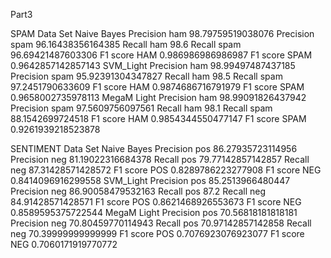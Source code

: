 Part3

SPAM Data Set
Naive Bayes
Precision ham 98.79759519038076
Precision spam 96.16438356164385
Recall ham 98.6
Recall spam 96.69421487603306
F1 score HAM 0.986986986986987
F1 score SPAM 0.9642857142857143
SVM_Light
Precision ham 98.99497487437185
Precision spam 95.92391304347827
Recall ham 98.5
Recall spam 97.2451790633609
F1 score HAM 0.9874686716791979
F1 score SPAM 0.9658002735978113
MegaM Light
Precision ham 98.99091826437942
Precision spam 97.5609756097561
Recall ham 98.1
Recall spam 88.1542699724518
F1 score HAM 0.9854344550477147
F1 score SPAM 0.9261939218523878

SENTIMENT Data Set
Naive Bayes
Precision pos 86.27935723114956
Precision neg 81.19022316684378
Recall pos 79.77142857142857
Recall neg 87.31428571428572
F1 score POS 0.8289786223277908
F1 score NEG 0.8414096916299558
SVM_Light
Precision pos 85.2513966480447
Precision neg 86.90058479532163
Recall pos 87.2
Recall neg 84.91428571428571
F1 score POS 0.8621468926553673
F1 score NEG 0.8589595375722544
MegaM Light
Precision pos 70.56818181818181
Precision neg 70.80459770114943
Recall pos 70.97142857142858
Recall neg 70.39999999999999
F1 score POS 0.7076923076923077
F1 score NEG 0.7060171919770772

